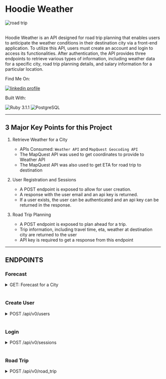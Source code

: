 # Hoodie Weather

![road trip](https://info.oregon.aaa.com/wp-content/uploads/2020/06/PacificNWRoad_Banner.jpg)

<br>
Hoodie Weather is an API designed for road trip planning that enables users to anticipate the weather conditions in their destination city via a front-end application. To utilize this API, users must create an account and login to access its functionalities. After authentication, the API provides three endpoints to retrieve various types of information, including weather data for a specific city, road trip planning details, and salary information for a particular location.

<br>

Find Me On:

[![linkedin profile](https://img.shields.io/badge/LinkedIn-0077B5?style=for-the-badge&logo=linkedin&logoColor=white)](https://linkedin.com/in/axeldelaguardia)

Built With:

![Ruby 3.1.1](https://img.shields.io/badge/Ruby_on_Rails-CC0000?style=for-the-badge&logo=ruby-on-rails&logoColor=white)
![PostgreSQL](https://img.shields.io/badge/PostgreSQL-316192?style=for-the-badge&logo=postgresql&logoColor=white)



---
## 3 Major Key Points for this Project

1. Retrieve Weather for a City
	- APIs Consumed: `Weather API` and `MapQuest Geocoding API`
	- The MapQuest API was used to get coordinates to provide to Weather API
	- The MapQuest API was also used to get ETA for road trip to destination

2. User Registration and Sessions
	- A POST endpoint is exposed to allow for user creation.
	- A response with the user email and an api key is returned.
	- If a user exists, the user can be authenticated and an api key can be returned in the response.

3. Road Trip Planning
	- A POST endpoint is exposed to plan ahead for a trip.
	- Trip information, including travel time, eta, weather at destination city are returned to the user
	- API key is required to get a response from this endpoint

---

## ENDPOINTS
### Forecast
<details>
  <summary>GET: Forecast for a City</summary>
  
  <br>
  Request:

  ```JS
  GET /api/v0/forecast
  ```
  
  Params: 

  | Name | Requirement | Type | Description |
  | ----- | ----------- | -----| -------------- | 
  | `location` | Required | string | city,st

  <br>

  Response: 

  | Result | Status |
  | ------- | ------| 
  | `Success` | 201 |
  | `Failure`| 401 |


  ```JSON
	{
		"data": {
			"id": null,
			"type": "forecast",
			"attributes": {
				"current_weather": {
					"last_updated": "2023-04-07 16:30",
					"temperature": "72.5",
					"feels_like": "73.3",
					"humidity": "38.2",
					"uvi": "4.5",
					"visibility": "10.0",
					"condition": "cloudy with a chance of meatballs",
					"icon": "image.png"
				},
				"daily_weather": [
					{
						"date": "2023-04-07",
						"sunrise": "07:13 AM",
						"sunset": "08:07 AM",
						"max_temp": "76.7",
						"min_temp": "56.3",
						"condition": "sunny and warm",
						"icon": "image.png"
					},
					{...} etc
				],
				"hourly_weather": [
					{
						"time": "22:00",
						"temperature": "75.5",
						"conditions": "nice and warm",
						"icon": "image.png"
					},
					{...} etc
				]
			}
		}
	}
  ```
</details>

<br>

### Create User
<details>
  <summary>POST /api/v0/users </summary>
  
  <br>
  Request:

  ```JS
  POST /api/v0/users
  ```
<br>

  Headers:
  | Name | Requirement | Type | Description |
  | ----- | ----------- | -----| -------------- | 
  | `Content-Type` | Required | string | application/json
  | `Accept` | Required | string | application/json
	
<br>
	
  Body: 
  | Name | Requirement | Type | Description |
  | ----- | ----------- | -----| -------------- | 
  | `email` | Required | string | valid email address
  | `password` | Required | string | matching password
  | `password confirmation` | Required | string | matching password

  <br>

  Response: 

  | Result | Status |
  | ------- | ------| 
  | `Success` | 201 |
  | `Failure`| 400 |


  ```JSON
	POST
	{
		"email": "whatever@example.com",
		"password": "password",
		"password_confirmation": "password"
	}

	RESPONSE
	status: 201
	body:

	{
		"data": {
			"type": "users",
			"id": "1",
			"attributes": {
				"email": "whatever@example.com",
				"api_key": "t1h2i3s4_i5s6_l7e8g9i10t11"
			}
		}
	}
  ```
</details>

<br>

### Login
<details>
  <summary>POST /api/v0/sessions </summary>
  
  <br>
  Request:

  ```JS
  POST /api/v0/session
  ```
<br>

  Headers:
  | Name | Requirement | Type | Description |
  | ----- | ----------- | -----| -------------- | 
  | `Content-Type` | Required | string | application/json
  | `Accept` | Required | string | application/json
	
<br>
	
  Body: 
  | Name | Requirement | Type | Description |
  | ----- | ----------- | -----| -------------- | 
  | `email` | Required | string | valid email address
  | `password` | Required | string | password associated to email

  <br>

  Response: 

  | Result | Status |
  | ------- | ------| 
  | `Success` | 201 |
  | `Bad Request`| 400 |


  ```JSON
	POST
	{
		"email": "whatever@example.com",
		"password": "password"
	}

	RESPONSE
	{
		"data": {
			"type": "users",
			"id": "1",
			"attributes": {
				"email": "whatever@example.com",
				"api_key": "t1h2i3s4_i5s6_l7e8g9i10t11"
			}
		}
	}
  ```
</details>

<br>

### Road Trip
<details>
  <summary>POST /api/v0/road_trip </summary>
  
  <br>
  Request:

  ```JS
  POST /api/v0/road_trip
  ```
<br>

  Headers:
  | Name | Requirement | Type | Description |
  | ----- | ----------- | -----| -------------- | 
  | `Content-Type` | Required | string | application/json
  | `Accept` | Required | string | application/json
	
<br>
	
  Body: 
  | Name | Requirement | Type | Description |
  | ----- | ----------- | -----| -------------- | 
  | `origin` | Required | string | city,st
  | `destination` | Required | string | city,st
  | `api_key` | Required | string | authorized api_key

  <br>

  Response: 

  | Result | Status |
  | ------- | ------| 
  | `Success` | 201 |
  | `Unauthorized`| 401 |


  ```JSON
	POST
	{
		"origin": "Cincinatti,OH",
		"destination": "Chicago,IL",
		"api_key": "t1h2i3s4_i5s6_l7e8g9i10t11"
	}

	RESPONSE
	{
		"data": {
			"id": "null",
			"type": "road_trip",
			"attributes": {
				"start_city": "Cincinatti, OH",
				"end_city": "Chicago, IL",
				"travel_time": "04:40:45",
				"weather_at_eta": {
					"datetime": "2023-04-07 23:00",
					"temperature": 44.2,
					"condition": "Cloudy with a chance of meatballs"
				}
			}
		}
	}
  ```
</details>